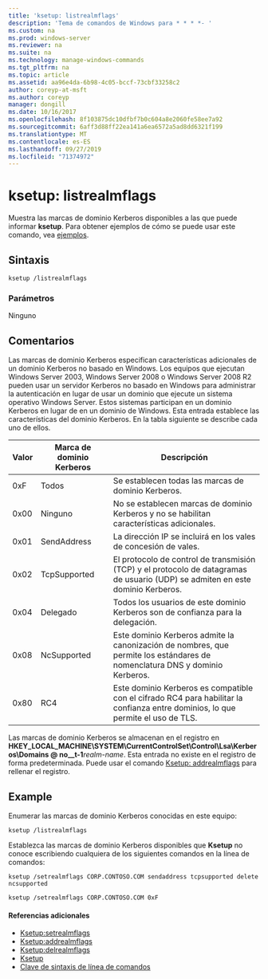 ```yaml
---
title: 'ksetup: listrealmflags'
description: 'Tema de comandos de Windows para * * * *- '
ms.custom: na
ms.prod: windows-server
ms.reviewer: na
ms.suite: na
ms.technology: manage-windows-commands
ms.tgt_pltfrm: na
ms.topic: article
ms.assetid: aa96e4da-6b98-4c05-bccf-73cbf33258c2
author: coreyp-at-msft
ms.author: coreyp
manager: dongill
ms.date: 10/16/2017
ms.openlocfilehash: 8f103875dc10dfbf7b0c604a8e2060fe58ee7a92
ms.sourcegitcommit: 6aff3d88ff22ea141a6ea6572a5ad8dd6321f199
ms.translationtype: MT
ms.contentlocale: es-ES
ms.lasthandoff: 09/27/2019
ms.locfileid: "71374972"
---
```

# <a name="ksetuplistrealmflags"></a>ksetup: listrealmflags



Muestra las marcas de dominio Kerberos disponibles a las que puede informar **ksetup**. Para obtener ejemplos de cómo se puede usar este comando, vea [ejemplos](#BKMK_Examples).

## <a name="syntax"></a>Sintaxis

```
ksetup /listrealmflags
```

### <a name="parameters"></a>Parámetros

Ninguno

## <a name="remarks"></a>Comentarios

Las marcas de dominio Kerberos especifican características adicionales de un dominio Kerberos no basado en Windows. Los equipos que ejecutan Windows Server 2003, Windows Server 2008 o Windows Server 2008 R2 pueden usar un servidor Kerberos no basado en Windows para administrar la autenticación en lugar de usar un dominio que ejecute un sistema operativo Windows Server. Estos sistemas participan en un dominio Kerberos en lugar de en un dominio de Windows. Esta entrada establece las características del dominio Kerberos. En la tabla siguiente se describe cada uno de ellos.

|Valor|Marca de dominio Kerberos|Descripción|
|-----|----------|-----------|
|0xF|Todos|Se establecen todas las marcas de dominio Kerberos.|
|0x00|Ninguno|No se establecen marcas de dominio Kerberos y no se habilitan características adicionales.|
|0x01|SendAddress|La dirección IP se incluirá en los vales de concesión de vales.|
|0x02|TcpSupported|El protocolo de control de transmisión (TCP) y el protocolo de datagramas de usuario (UDP) se admiten en este dominio Kerberos.|
|0x04|Delegado|Todos los usuarios de este dominio Kerberos son de confianza para la delegación.|
|0x08|NcSupported|Este dominio Kerberos admite la canonización de nombres, que permite los estándares de nomenclatura DNS y dominio Kerberos.|
|0x80|RC4|Este dominio Kerberos es compatible con el cifrado RC4 para habilitar la confianza entre dominios, lo que permite el uso de TLS.|

Las marcas de dominio Kerberos se almacenan en el registro en **HKEY_LOCAL_MACHINE\SYSTEM\CurrentControlSet\Control\Lsa\Kerberos\Domains @ no__t-1**<em>realm-name</em>. Esta entrada no existe en el registro de forma predeterminada. Puede usar el comando [Ksetup: addrealmflags](ksetup-addrealmflags.md) para rellenar el registro.

## <a name="BKMK_Examples"></a>Example

Enumerar las marcas de dominio Kerberos conocidas en este equipo:
```
ksetup /listrealmflags
```
Establezca las marcas de dominio Kerberos disponibles que **Ksetup** no conoce escribiendo cualquiera de los siguientes comandos en la línea de comandos:
```
ksetup /setrealmflags CORP.CONTOSO.COM sendaddress tcpsupported delete ncsupported
```
```
ksetup /setrealmflags CORP.CONTOSO.COM 0xF
```

#### <a name="additional-references"></a>Referencias adicionales

-   [Ksetup:setrealmflags](ksetup-setrealmflags.md)
-   [Ksetup:addrealmflags](ksetup-addrealmflags.md)
-   [Ksetup:delrealmflags](ksetup-delrealmflags.md)
-   [Ksetup](ksetup.md)
-   [Clave de sintaxis de línea de comandos](command-line-syntax-key.md)